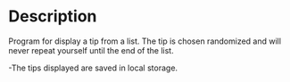 <h1> Description </h1>

<p>Program for display a tip from a list. The tip is chosen randomized and will never repeat yourself until the end of the list.</p>

-The tips displayed are saved in local storage.
